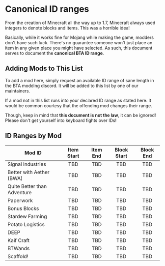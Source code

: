 # Canonical ID ranges

From the creation of Minecraft all the way up to 1.7, Minecraft always used integers to denote blocks and items. This was a horrible idea! 

Basically, while it works fine for Mojang while making the game, modders don't have such luck. 
There's no guarantee someone won't just place an item in any given place you might have selected.
As such, this document serves to document the **canonical BTA ID range**.

## Adding Mods to This List

To add a mod here, simply request an available ID range of sane length in the BTA modding discord. 
It will be added to this list by one of our maintainers.

If a mod not in this list runs into your declared ID range as stated here.
It would be common courtesy that the offending mod changes their range.

Though, keep in mind that **this document is not the law**, it can be ignored!
Please don't get yourself into keyboard fights over IDs!

## ID Ranges by Mod

| Mod ID                      | Item Start | Item End | Block Start | Block End |
|-----------------------------|:----------:|:--------:|:-----------:|:---------:|
| Signal Industries           |    TBD     |   TBD    |     TBD     |    TBD    |
| Better with Aether (BWA)    |    TBD     |   TBD    |     TBD     |    TBD    |
| Quite Better than Adventure |    TBD     |   TBD    |     TBD     |    TBD    |
| Paperwork                   |    TBD     |   TBD    |     TBD     |    TBD    |
| Bonus Blocks                |    TBD     |   TBD    |     TBD     |    TBD    |
| Stardew Farming             |    TBD     |   TBD    |     TBD     |    TBD    |
| Potato Logistics            |    TBD     |   TBD    |     TBD     |    TBD    |
| DEEP                        |    TBD     |   TBD    |     TBD     |    TBD    |
| Kaif Craft                  |    TBD     |   TBD    |     TBD     |    TBD    |
| BTWands                     |    TBD     |   TBD    |     TBD     |    TBD    |
| Scaffold!                   |    TBD     |   TBD    |     TBD     |    TBD    |




